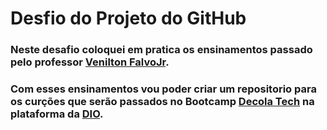 # Desfio do Projeto do GitHub

### Neste desafio coloquei em pratica os ensinamentos passado pelo professor **[Venilton FalvoJr](https://www.linkedin.com/in/falvojr/)**.
### Com esses ensinamentos vou poder criar um repositorio para os curções que serão passados no Bootcamp **[Decola Tech](https://digitalinnovation.one/bootcamps/decola-tech)**  na plataforma da **[DIO](https://www.dio.me/sign-in)**.
